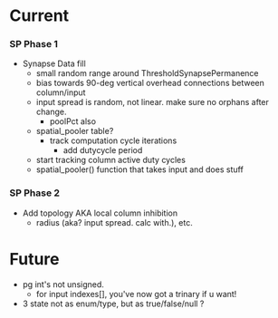 # Current

### SP Phase 1

* Synapse Data fill
  * small random range around ThresholdSynapsePermanence
  * bias towards 90-deg vertical overhead connections between column/input
  * input spread is random, not linear.  make sure no orphans after change.
    * poolPct also
  * spatial_pooler table?
    * track computation cycle iterations
      * add dutycycle period
  * start tracking column active duty cycles
  * spatial_pooler() function that takes input and does stuff

### SP Phase 2

* Add topology AKA local column inhibition 
  * radius (aka? input spread. calc with.), etc.


# Future

* pg int's not unsigned.  
  * for input indexes[], you've now got a trinary if u want!
* 3 state not as enum/type, but as true/false/null ?

